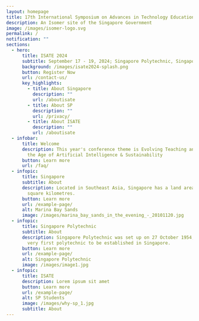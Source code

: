 ```yaml
---
layout: homepage
title: 17th International Symposium on Advances in Technology Education (ISATE) 2024
description: An Isomer site of the Singapore Government
image: /images/isomer-logo.svg
permalink: /
notification: ""
sections:
  - hero:
      title: ISATE 2024
      subtitle: September 17 - 19, 2024; Singapore Polytechnic, Singapore
      background: /images/isate2024-splash.png
      button: Register Now
      url: /contact-us/
      key_highlights:
        - title: About Singapore
          description: ""
          url: /aboutisate
        - title: About SP
          description: ""
          url: /privacy/
        - title: About ISATE
          description: ""
          url: /aboutisate
  - infobar:
      title: Welcome
      description: This year's conference theme is Evolving Teaching and Learning in
        the Age of Artificial Intelligence & Sustainability
      button: Learn more
      url: /faq/
  - infopic:
      title: Singapore
      subtitle: About
      description: Located in Southeast Asia, Singapore has a land area of about 710
        square kilometres.
      button: Learn more
      url: /example-page/
      alt: Marina Bay Sands
      image: /images/marina_bay_sands_in_the_evening_-_20101120.jpg
  - infopic:
      title: Singapore Polytechnic
      subtitle: About
      description: Singapore Polytechnic was set up on 27 October 1954, making it the
        very first polytechnic to be established in Singapore.
      button: Learn more
      url: /example-page/
      alt: Singapore Polytechnic
      image: /images/image1.jpg
  - infopic:
      title: ISATE
      description: Lorem ipsum sit amet
      button: Learn more
      url: /example-page/
      alt: SP Students
      image: /images/why-sp_1.jpg
      subtitle: About
---
```

